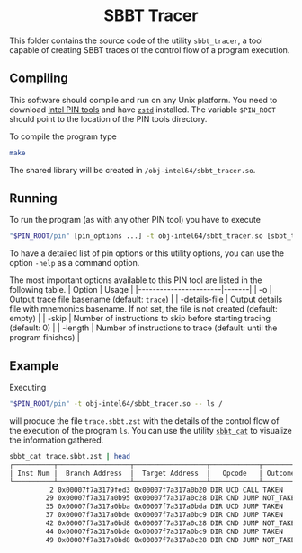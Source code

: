 <h1 align="center">
  SBBT Tracer
</h1>

This folder contains the source code of the utility `sbbt_tracer`, a tool capable of creating SBBT traces of the control flow of a program execution.

## Compiling

This software should compile and run on any Unix platform. You need to download [Intel PIN tools] and have [`zstd`] installed. The variable `$PIN_ROOT` should point to the location of the PIN tools directory.

To compile the program type
```sh
make
```
The shared library will be created in `/obj-intel64/sbbt_tracer.so`.

[`zstd`]: https://en.wikipedia.org/wiki/Zstd
[Intel PIN tools]: https://www.intel.com/content/www/us/en/developer/articles/tool/pin-a-dynamic-binary-instrumentation-tool.html

## Running

To run the program (as with any other PIN tool) you have to execute
```sh
"$PIN_ROOT/pin" [pin_options ...] -t obj-intel64/sbbt_tracer.so [sbbt_tracer options...] -- <command> [command options...]
```
To have a detailed list of pin options or this utility options, you can use the option `-help` as a command option.

The most important options available to this PIN tool are listed in the following table.
| Option                | Usage |
|-----------------------|-------|
| -o <path>             | Output trace file basename (default: `trace`) |
| -details-file <path>  | Output details file with mnemonics basename. If not set, the file is not created (default: empty) |
| -skip <num>           | Number of instructions to skip before starting tracing (default: 0) |
| -length <num>         | Number of instructions to trace (default: until the program finishes) |

## Example

Executing
```sh
"$PIN_ROOT/pin" -t obj-intel64/sbbt_tracer.so -- ls /
```
will produce the file `trace.sbbt.zst` with the details of the control flow of the execution of the program `ls`. You can use the utility [`sbbt_cat`] to visualize the information gathered.
```sh
sbbt_cat trace.sbbt.zst | head
┌──────────┬──────────────────┬──────────────────┬────────────┬─────────┐
│ Inst Num │  Branch Address  │  Target Address  │   Opcode   │ Outcome │
└──────────┴──────────────────┴──────────────────┴────────────┴─────────┘
          2 0x00007f7a3179fed3 0x00007f7a317a0b20 DIR UCD CALL TAKEN
         29 0x00007f7a317a0b95 0x00007f7a317a0c28 DIR CND JUMP NOT_TAKEN
         35 0x00007f7a317a0bba 0x00007f7a317a0bda DIR UCD JUMP TAKEN
         37 0x00007f7a317a0bde 0x00007f7a317a0bc9 DIR CND JUMP TAKEN
         42 0x00007f7a317a0bd8 0x00007f7a317a0c28 DIR CND JUMP NOT_TAKEN
         44 0x00007f7a317a0bde 0x00007f7a317a0bc9 DIR CND JUMP TAKEN
         49 0x00007f7a317a0bd8 0x00007f7a317a0c28 DIR CND JUMP NOT_TAKEN
```

[`sbbt_cat`]: /../sbbt_cat/main.cpp

